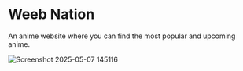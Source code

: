 # Weeb Nation <br>

<p>An anime website where you can find the most popular and upcoming anime.</p>

![Screenshot 2025-05-07 145116](https://github.com/user-attachments/assets/b7a69c0b-24d1-48bd-b3ea-4bb73ca87aba)

